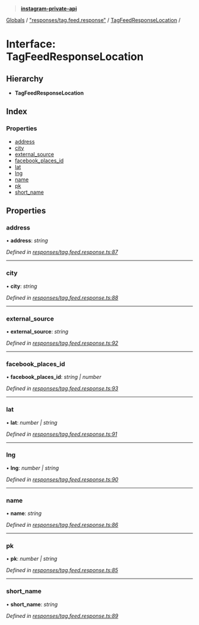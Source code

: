 > **[instagram-private-api](../README.md)**

[Globals](../README.md) / ["responses/tag.feed.response"](../modules/_responses_tag_feed_response_.md) / [TagFeedResponseLocation](_responses_tag_feed_response_.tagfeedresponselocation.md) /

# Interface: TagFeedResponseLocation

## Hierarchy

* **TagFeedResponseLocation**

## Index

### Properties

* [address](_responses_tag_feed_response_.tagfeedresponselocation.md#address)
* [city](_responses_tag_feed_response_.tagfeedresponselocation.md#city)
* [external_source](_responses_tag_feed_response_.tagfeedresponselocation.md#external_source)
* [facebook_places_id](_responses_tag_feed_response_.tagfeedresponselocation.md#facebook_places_id)
* [lat](_responses_tag_feed_response_.tagfeedresponselocation.md#lat)
* [lng](_responses_tag_feed_response_.tagfeedresponselocation.md#lng)
* [name](_responses_tag_feed_response_.tagfeedresponselocation.md#name)
* [pk](_responses_tag_feed_response_.tagfeedresponselocation.md#pk)
* [short_name](_responses_tag_feed_response_.tagfeedresponselocation.md#short_name)

## Properties

###  address

• **address**: *string*

*Defined in [responses/tag.feed.response.ts:87](https://github.com/dilame/instagram-private-api/blob/e9c516c/src/responses/tag.feed.response.ts#L87)*

___

###  city

• **city**: *string*

*Defined in [responses/tag.feed.response.ts:88](https://github.com/dilame/instagram-private-api/blob/e9c516c/src/responses/tag.feed.response.ts#L88)*

___

###  external_source

• **external_source**: *string*

*Defined in [responses/tag.feed.response.ts:92](https://github.com/dilame/instagram-private-api/blob/e9c516c/src/responses/tag.feed.response.ts#L92)*

___

###  facebook_places_id

• **facebook_places_id**: *string | number*

*Defined in [responses/tag.feed.response.ts:93](https://github.com/dilame/instagram-private-api/blob/e9c516c/src/responses/tag.feed.response.ts#L93)*

___

###  lat

• **lat**: *number | string*

*Defined in [responses/tag.feed.response.ts:91](https://github.com/dilame/instagram-private-api/blob/e9c516c/src/responses/tag.feed.response.ts#L91)*

___

###  lng

• **lng**: *number | string*

*Defined in [responses/tag.feed.response.ts:90](https://github.com/dilame/instagram-private-api/blob/e9c516c/src/responses/tag.feed.response.ts#L90)*

___

###  name

• **name**: *string*

*Defined in [responses/tag.feed.response.ts:86](https://github.com/dilame/instagram-private-api/blob/e9c516c/src/responses/tag.feed.response.ts#L86)*

___

###  pk

• **pk**: *number | string*

*Defined in [responses/tag.feed.response.ts:85](https://github.com/dilame/instagram-private-api/blob/e9c516c/src/responses/tag.feed.response.ts#L85)*

___

###  short_name

• **short_name**: *string*

*Defined in [responses/tag.feed.response.ts:89](https://github.com/dilame/instagram-private-api/blob/e9c516c/src/responses/tag.feed.response.ts#L89)*
